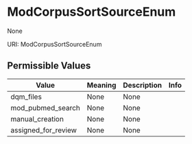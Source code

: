 # ModCorpusSortSourceEnum

None

URI: ModCorpusSortSourceEnum

## Permissible Values

| Value | Meaning | Description | Info |
| --- | --- | --- | --- |
| dqm_files | None | None | |
| mod_pubmed_search | None | None | |
| manual_creation | None | None | |
| assigned_for_review | None | None | |



